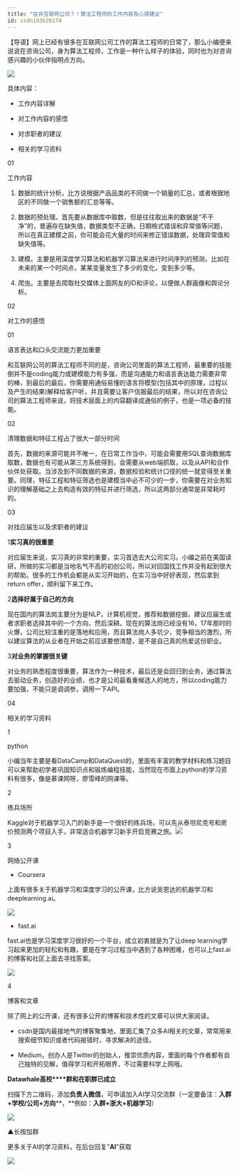 ```yaml
---
title: "在非互联网公司？！算法工程师的工作内容及心得建议"
id: csdn103626174
---
```


【导语】网上已经有很多在互联网公司工作的算法工程师的日常了，那么小编便来说说在咨询公司，身为算法工程师，工作是一种什么样子的体验，同时也为对咨询感兴趣的小伙伴指明点方向。

![](../img/5f79878b16c45407023590a72cfe8fe3.png)

具体内容：

*   工作内容详解

*   对工作内容的感悟

*   对求职者的建议

*   相关的学习资料

01

工作内容

1.  数据的统计分析。比方说根据产品品类的不同做一个销量的汇总，或者根据地区的不同做一个销售额的汇总等等。

2.  数据的预处理。首先要从数据库中取数，但是往往取出来的数据是“不干净”的，普遍存在缺失值，数据类型不正确，日期格式错误和异常值等问题，所以在真正建模之前，你可能会花大量的时间来修正错误数据，处理异常值和缺失值等。

3.  建模。主要是用深度学习算法和机器学习算法来进行时间序列的预测，比如在未来的某一个时间点，某某变量发生了多少的变化，变到多少等。

4.  爬虫。主要是去爬取社交媒体上面网友的ID和评论，以便做人群画像和舆论分析。

02

对工作的感悟

01

语言表达和口头交流能力更加重要

和互联网公司的算法工程师不同的是，咨询公司里面的算法工程师，最重要的技能倒并不是coding能力或建模能力有多强，而是沟通能力和语言表达能力需要非常的棒，到最后的最后，你需要用通俗易懂的语言将模型(包括其中的原理，过程以及产生的结果)解释给客户听，并且需要让客户信服最后的结果，所以对在咨询公司的算法工程师来说，将技术层面上的内容翻译成通俗的例子，也是一项必备的技能。

02

清理数据和特征工程占了很大一部分时间

首先，数据的来源可能并不唯一，在日常工作当中，可能会需要用SQL查询数据库取数，数据也有可能从第三方系统得到，会需要从web端抓取，以及从API和合作伙伴处获取。当涉及到不同数据的来源，数据校验和统计口径的统一就变得至关重要。同理，特征工程和特征筛选也是建模当中必不可少的一步，你需要在对业务知识的理解基础之上去构造有效的特征并进行筛选，所以这两部分通常是非常耗时的。

03

对找应届生以及求职者的建议

1**实习真的很重要**

对应届生来说，实习真的非常的重要，实习首选去大公司实习。小编之前在美国读研，所做的实习都是当地名气不高的初创公司，所以对回国找工作并没有起到很大的帮助。很多的工作机会都是从实习开始的，在实习当中好好表现，然后拿到return offer，顺利留下来工作。

2**选择好属于自己的方向**

现在国内的算法岗主要分为是NLP，计算机视觉，推荐和数据挖掘，建议应届生或者求职者选择其中的一个方向，然后深耕。现在的算法岗已经没有16，17年那时的火爆，公司比较注重的是落地和应用，而且算法岗人多坑少，竞争相当的激烈，所以建议算法的从业者在开始之前应该要想清楚，是不是自己真的热爱这份职业。

3**对业务的掌握很关键**

对业务的熟悉程度很重要，算法作为一种技术，最后还是会回归到业务，通过算法去驱动业务，创造好的业绩，也才是公司最看重候选人的地方，所以coding能力要加强，不能只是调调参，调用一下API。

04

相关的学习资料

1

python

小编当年主要是看DataCamp和DataQuest的，里面有丰富的教学材料和练习题目可以来帮助初学者巩固知识点和锻炼编程技能，当然现在市面上python的学习资料有很多，像是慕课网呀，廖雪峰的网课等。

2

练兵场所

Kaggle对于机器学习入门的新手是一个很好的练兵场，可以先从泰坦尼克号和房价预测两个项目入手，非常适合机器学习新手开启竞赛之旅。![](../img/4b9c5aa84499c209fa749666bd6710c3.png)

3

网络公开课

*   Coursera

上面有很多关于机器学习和深度学习的公开课，比方说吴恩达的机器学习和deeplearning.ai。

![](../img/8f42da0323dec55d1cdba8f42ed62f6d.png)

*   fast.ai

fast.ai也是学习深度学习很好的一个平台，成立初衷就是为了让deep learning学习起来更加的轻松和有趣，要是在学习过程当中遇到了各种困难，也可以上fast.ai的博客和社区上面去寻找答案。

![](../img/9be44d9877c29495ebecee8302f0ddc8.png)

4

博客和文章

除了网上的公开课，还有很多公开的博客和技术性的文章可以供大家阅读。

*   csdn是国内最接地气的博客聚集地，里面汇集了众多AI相关的文章，常常用来搜索细节知识或者代码报错时，寻求解决的途径。

*   Medium，创办人是Twitter的创始人，推崇优质内容，里面的每个作者都有自己独特的见解，值得学习和开拓眼界，不过需要科学上网哦。

**Datawhale高校****群和在职群已成立**

扫描下方二维码，添加**负责人微信**，可申请加入AI学习交流群（一定要备注：**入群+学校/公司+方向****，**例如：**入群+浙大+机器学习**）

![](../img/88aadbdc222d4251cbbf6248db3e9d2b.png)

▲长按加群

更多关于AI的学习资料，在后台回复"**AI**"获取

![](../img/18aae7d2cc6b7481f52ff4b05d80db1d.png)